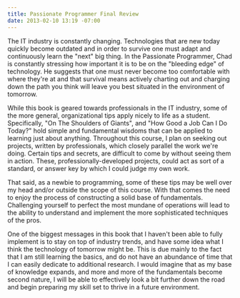```yaml
---
title: Passionate Programmer Final Review
date: 2013-02-10 13:19 -07:00
---
```



The IT industry is constantly changing.  Technologies that are new today quickly become outdated and in order to survive one must adapt and continuously learn the "next" big thing.  In the Passionate Programmer, Chad is constantly stressing how important it is to be on the "bleeding edge" of technology.  He suggests that one must never become too comfortable with where they're at and that survival means actively charting out and charging down the path you think will leave you best situated in the environment of tomorrow.

While this book is geared towards professionals in the IT industry, some of the more general, organizational tips apply nicely to life as a student.  Specifically, "On The Shoulders of Giants", and "How Good a Job Can I Do Today?" hold simple and fundamental wisdoms that can be applied to learning just about anything.  Throughout this course, I plan on seeking out projects, written by professionals, which closely parallel the work we're doing.  Certain tips and secrets, are difficult to come by without seeing them in action.  These, professionally-developed projects, could act as sort of a standard, or answer key by which I could judge my own work.  

That said, as a newbie to programming, some of these tips may be well over my head and/or outside the scope of this course.  With that comes the need to enjoy the process of constructing a solid base of fundamentals.  Challenging yourself to perfect the most mundane of operations will lead to the ability to understand and implement the more sophisticated techniques of the pros.

One of the biggest messages in this book that I haven't been able to fully implement is to stay on top of industry trends, and have some idea what I think the technology of tomorrow might be.  This is due mainly to the fact that I am still learning the basics, and do not have an abundance of time that I can easily dedicate to additional research.  I would imagine that as my base of knowledge expands, and more and more of the fundamentals become second nature, I will be able to effectively look a bit further down the road and begin preparing my skill set to thrive in a future environment.




